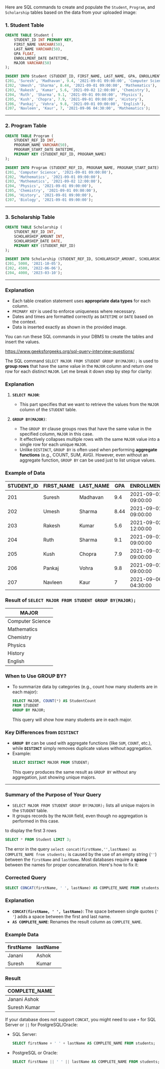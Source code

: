 Here are SQL commands to create and populate the `Student`, `Program`, and `Scholarship` tables based on the data from your uploaded image:

### **1. Student Table**
```sql
CREATE TABLE Student (
    STUDENT_ID INT PRIMARY KEY,
    FIRST_NAME VARCHAR(50),
    LAST_NAME VARCHAR(50),
    GPA FLOAT,
    ENROLLMENT_DATE DATETIME,
    MAJOR VARCHAR(50)
);

INSERT INTO Student (STUDENT_ID, FIRST_NAME, LAST_NAME, GPA, ENROLLMENT_DATE, MAJOR) VALUES
(201, 'Suresh', 'Madhavan', 9.4, '2021-09-01 09:00:00', 'Computer Science'),
(202, 'Umesh', 'Sharma', 8.44, '2021-09-01 09:00:00', 'Mathematics'),
(203, 'Rakesh', 'Kumar', 5.6, '2021-09-02 12:00:00', 'Chemistry'),
(204, 'Ruth', 'Sharma', 9.1, '2021-09-01 09:00:00', 'Physics'),
(205, 'Kush', 'Chopra', 7.9, '2021-09-01 09:00:00', 'History'),
(206, 'Pankaj', 'Vohra', 9.8, '2021-09-01 09:00:00', 'English'),
(207, 'Navleen', 'Kaur', 7, '2021-09-06 04:30:00', 'Mathematics');
```

---

### **2. Program Table**
```sql
CREATE TABLE Program (
    STUDENT_REF_ID INT,
    PROGRAM_NAME VARCHAR(50),
    PROGRAM_START_DATE DATETIME,
    PRIMARY KEY (STUDENT_REF_ID, PROGRAM_NAME)
);

INSERT INTO Program (STUDENT_REF_ID, PROGRAM_NAME, PROGRAM_START_DATE) VALUES
(201, 'Computer Science', '2021-09-01 09:00:00'),
(202, 'Mathematics', '2021-09-01 09:00:00'),
(203, 'Mathematics', '2021-09-02 12:00:00'),
(204, 'Physics', '2021-09-01 09:00:00'),
(205, 'Chemistry', '2021-09-01 09:00:00'),
(206, 'History', '2021-09-01 09:00:00'),
(207, 'Biology', '2021-09-01 09:00:00');
```

---

### **3. Scholarship Table**
```sql
CREATE TABLE Scholarship (
    STUDENT_REF_ID INT,
    SCHOLARSHIP_AMOUNT INT,
    SCHOLARSHIP_DATE DATE,
    PRIMARY KEY (STUDENT_REF_ID)
);

INSERT INTO Scholarship (STUDENT_REF_ID, SCHOLARSHIP_AMOUNT, SCHOLARSHIP_DATE) VALUES
(201, 5000, '2021-10-05'),
(202, 4500, '2022-06-06'),
(204, 4000, '2023-03-10');
```

---

### **Explanation**
- Each table creation statement uses **appropriate data types** for each column.
- `PRIMARY KEY` is used to enforce uniqueness where necessary.
- Dates and times are formatted correctly as `DATETIME` or `DATE` based on the context.
- Data is inserted exactly as shown in the provided image.

You can run these SQL commands in your DBMS to create the tables and insert the values.



https://www.geeksforgeeks.org/sql-query-interview-questions/


The SQL command `SELECT MAJOR FROM STUDENT GROUP BY(MAJOR);` is used to **group rows** that have the same value in the `MAJOR` column and return one row for each distinct `MAJOR`. Let me break it down step by step for clarity:

### **Explanation**
1. **`SELECT MAJOR`**:  
   - This part specifies that we want to retrieve the values from the `MAJOR` column of the `STUDENT` table.
  
2. **`GROUP BY(MAJOR)`**:  
   - The `GROUP BY` clause groups rows that have the same value in the specified column, `MAJOR` in this case.
   - It effectively collapses multiple rows with the same `MAJOR` value into a single row for each unique `MAJOR`.
   - Unlike `DISTINCT`, `GROUP BY` is often used when performing **aggregate functions** (e.g., COUNT, SUM, AVG). However, even without an aggregate function, `GROUP BY` can be used just to list unique values.

### **Example of Data**
| STUDENT_ID | FIRST_NAME | LAST_NAME | GPA | ENROLLMENT_DATE       | MAJOR            |
|------------|------------|-----------|-----|----------------------|-----------------|
| 201        | Suresh     | Madhavan  | 9.4 | 2021-09-01 09:00:00  | Computer Science |
| 202        | Umesh      | Sharma    | 8.44| 2021-09-01 09:00:00  | Mathematics      |
| 203        | Rakesh     | Kumar     | 5.6 | 2021-09-02 12:00:00  | Chemistry        |
| 204        | Ruth       | Sharma    | 9.1 | 2021-09-01 09:00:00  | Physics          |
| 205        | Kush       | Chopra    | 7.9 | 2021-09-01 09:00:00  | History          |
| 206        | Pankaj     | Vohra     | 9.8 | 2021-09-01 09:00:00  | English          |
| 207        | Navleen    | Kaur      | 7   | 2021-09-06 04:30:00  | Mathematics      |

### **Result of `SELECT MAJOR FROM STUDENT GROUP BY(MAJOR);`**
| MAJOR            |
|-----------------|
| Computer Science |
| Mathematics      |
| Chemistry        |
| Physics          |
| History          |
| English          |

### **When to Use GROUP BY?**
- To summarize data by categories (e.g., count how many students are in each major):
  ```sql
  SELECT MAJOR, COUNT(*) AS StudentCount 
  FROM STUDENT 
  GROUP BY MAJOR;
  ```
  This query will show how many students are in each major.

### **Key Differences from `DISTINCT`**
- **`GROUP BY`** can be used with aggregate functions (like `SUM`, `COUNT`, etc.), while **`DISTINCT`** simply removes duplicate values without aggregation.
- Example:
  ```sql
  SELECT DISTINCT MAJOR FROM STUDENT;
  ```
  This query produces the same result as `GROUP BY` without any aggregation, just showing unique majors.

---

### **Summary of the Purpose of Your Query**
- `SELECT MAJOR FROM STUDENT GROUP BY(MAJOR);` lists all unique majors in the `STUDENT` table.  
- It groups records by the `MAJOR` field, even though no aggregation is performed in this case.


to display the first 3 rows

```sql
SELECT * FROM Student LIMIT 3;


```


The error in the query `select concat(firstName,'',lastName) as COMPLETE_NAME from students;` is caused by the use of an empty string (`''`) between the `firstName` and `lastName`. Most databases require a **space** between the names for proper concatenation. Here's how to fix it:

### **Corrected Query**
```sql
SELECT CONCAT(firstName, ' ', lastName) AS COMPLETE_NAME FROM students;
```

### **Explanation**
- **`CONCAT(firstName, ' ', lastName)`**: The space between single quotes (`' '`) adds a space between the first and last name.
- **`AS COMPLETE_NAME`**: Renames the result column as `COMPLETE_NAME`.

### **Example Data**
| firstName | lastName |
|-----------|----------|
| Janani    | Ashok    |
| Suresh    | Kumar    |

### **Result**
| COMPLETE_NAME  |
|----------------|
| Janani Ashok   |
| Suresh Kumar   |

If your database does not support `CONCAT`, you might need to use `+` for SQL Server or `||` for PostgreSQL/Oracle:
- SQL Server:
  ```sql
  SELECT firstName + ' ' + lastName AS COMPLETE_NAME FROM students;
  ```
- PostgreSQL or Oracle:
  ```sql
  SELECT firstName || ' ' || lastName AS COMPLETE_NAME FROM students;
  ```
